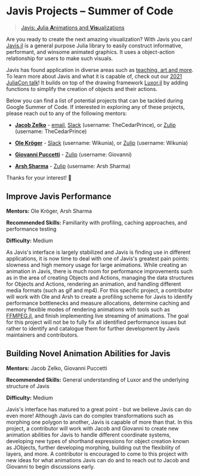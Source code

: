 # Javis Projects – Summer of Code

> [Javis: **J**ulia **A**nimations and **Vis**ualizations](https://github.com/JuliaAnimators/Javis.jl)

Are you ready to create the next amazing visualization?
With Javis you can!
[Javis.jl](https://github.com/JuliaAnimators/Javis.jl) is a general purpose Julia library to easily construct informative, performant, and winsome animated graphics.
It uses a object-action relationship for users to make such visuals.

Javis has found application in diverse areas such as [teaching, art and more](https://juliaanimators.github.io/Javis.jl/dev/examples/).
To learn more about Javis and what it is capable of, check out our [2021 JuliaCon talk](https://www.youtube.com/watch?v=ckvsc6ukdOc)!
It builds on top of the drawing framework [Luxor.jl](https://github.com/JuliaGraphics/Luxor.jl) by adding functions to simplify the creation of objects and their actions.

Below you can find a list of potential projects that can be tackled during Google Summer of Code.
If interested in exploring any of these projects, please reach out to any of the following mentors:

- **[Jacob Zelko](http://jacobzelko.com/)** - [email](mailto:jacobszelko@gmail.com), [Slack](https://julialang.org/slack/) (username: TheCedarPrince), or [Zulip](https://julialang.zulipchat.com/) (username: TheCedarPrince)

- **[Ole Kröger](https://opensourc.es/about/)** - [Slack](https://julialang.org/slack/) (username: Wikunia), or [Zulip](https://julialang.zulipchat.com/) (username: Wikunia)

- **[Giovanni Puccetti](https://gpucce.github.io)** - [Zulip](https://julialang.zulipchat.com/) (username: Giovanni)

- **[Arsh Sharma](https://sov-trotter.github.io/blog/)** - [Zulip](https://julialang.zulipchat.com/) (username: Arsh Sharma)

Thanks for your interest! :tada:

## Improve Javis Performance

**Mentors:** Ole Kröger, Arsh Sharma

**Recommended Skills:** Familiarity with profiling, caching approaches, and performance testing

**Difficulty:** Medium

As Javis's interface is largely stabilized and Javis is finding use in different applications, it is now time to deal with one of Javis's greatest pain points: slowness and high memory usage for large animations.
While creating an animation in Javis, there is much room for performance improvements such as in the area of creating Objects and Actions, managing the data structures for Objects and Actions, rendering an animation, and handling different media formats (such as gif and mp4).
For this specific project, a contributor will work with Ole and Arsh to create a profiling scheme for Javis to identify performance bottlenecks and measure allocations, determine caching and memory flexible modes of rendering animations with tools such as [FFMPEG.jl](https://github.com/JuliaIO/FFMPEG.jl), and finish implementing live streaming of animations.
The goal for this project will not be to fully fix all identified performance issues but rather to identify and catalogue them for further development by Javis maintainers and contributors.

## Building Novel Animation Abilities for Javis

**Mentors:** Jacob Zelko, Giovanni Puccetti

**Recommended Skills:** General understanding of Luxor and the underlying structure of Javis

**Difficulty:** Medium

Javis's interface has matured to a great point - but we believe Javis can do even more!
Although Javis can do complex transformations such as morphing one polygon to another, Javis is capable of more than that.
In this project, a contributor will work with Jacob and Giovanni to create new animation abilities for Javis to handle different coordinate systems, developing new types of shorthand expressions for object creation known as JObjects, further developing morphing, building out the flexibility of layers, and more.
A contributor is encouraged to come to this project with new ideas for what animations Javis can do and to reach out to Jacob and Giovanni to begin discussions early.
